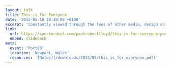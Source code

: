```yaml
---
layout: talk
title: This is for Everyone
date: '2013-05-10 20:30:00 +0100'
excerpt: 'Constantly viewed through the lens of other media, design on the web has remained constrained by the rituals of print and latterly a desire to mimic native applications. With the help of Doctor Who and the Avengers, I’ll show you how the web’s underlying principles can inform our designs and help us deliver experiences that are true to the nature of the web.'
link:
  url: https://speakerdeck.com/paulrobertlloyd/this-is-for-everyone-port-80
  embed: slidedeck
meta:
  event: 'Port80'
  location: 'Newport, Wales'
  resources: '[Notes](/downloads/2013/05/this_is_for_everyone.pdf)'
---
```

